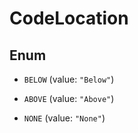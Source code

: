 

# CodeLocation

## Enum


* `BELOW` (value: `"Below"`)

* `ABOVE` (value: `"Above"`)

* `NONE` (value: `"None"`)



